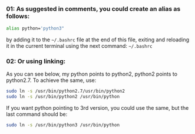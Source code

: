 ### 01: As suggested in comments, you could create an alias as follows:

```bash
alias python='python3"
```


by adding it to the `~/.bashrc` file at the end of this file, exiting and reloading it in the current terminal using the next command: `~/.bashrc`

### 02: **Or using linking:**

As you can see below, my python points to python2, python2 points to python2.7.
To achieve the same, use:

```bash
sudo ln -s /usr/bin/python2.7/usr/bin/python2
sudo ln -s /usr/bin/python2 /usr/bin/python
```

If you want python pointing to 3rd version, you could use the same, but the last command should be:

```bash
sudo ln -s /usr/bin/python3 /usr/bin/python
```